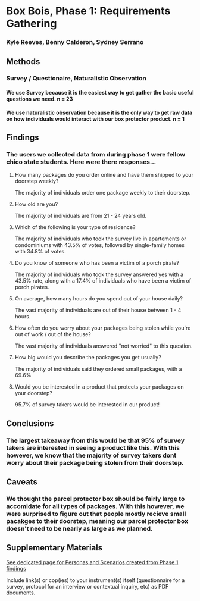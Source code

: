 # Box Bois, Phase 1: Requirements Gathering
### Kyle Reeves, Benny Calderon, Sydney Serrano

## Methods
### Survey / Questionaire, Naturalistic Observation
#### We use Survey because it is the easiest way to get gather the basic useful questions we need. n = 23
#### We use naturalistic observation because it is the only way to get raw data on how individuals would interact with our box protector product. n = 1

## Findings
### The users we collected data from during phase 1 were fellow chico state students. Here were there responses...
1. How many packages do you order online and have them shipped to your doorstep weekly?   
 
     The majority of individuals order one package weekly to their doorstep.

2. How old are you?   
 
     The majority of individuals are from 21 - 24 years old.
 
3. Which of the following is your type of residence?  

     The majority of individuals who took the survey live in apartements or condominiums with 43.5% of votes, followed by single-family homes with 34.8% of votes.

4. Do you know of someone who has been a victim of a porch pirate?   

     The majority of individuals who took the survey answered yes with a 43.5% rate, along with a 17.4% of individuals who have been a victim of porch pirates.

5. On average, how many hours do you spend out of your house daily?

     The vast majority of individuals are out of their house between 1 - 4 hours. 

6. How often do you worry about your packages being stolen while you're out of work / out of the house?  

     The vast majority of individuals answered "not worried" to this question.

7. How big would you describe the packages you get usually?

     The majority of individuals said they ordered small packages, with a 69.6%

8. Would you be interested in a product that protects your packages on your doorstep?

     95.7% of survey takers would be interested in our product!

## Conclusions
### The largest takeaway from this would be that 95% of survey takers are interested in seeing a product like this. With this however, we know that the majority of survey takers dont worry about their package being stolen from their doorstep. 

## Caveats
### We thought the parcel protector box should be fairly large to accomidate for all types of packages. With this however, we were surprised to figure out that people mostly recieve small pacakges to their doorstep, meaning our parcel protector box doesn't need to be nearly as large as we planned.


## Supplementary Materials

[See dedicated page for Personas and Scenarios created from Phase 1 findings](../personas-scenarios.md)


Include link(s) or cop(ies) to your instrument(s) itself (questionnaire for a survey, protocol for an interview or contextual inquiry, etc) as PDF documents.
